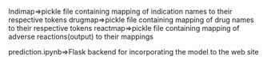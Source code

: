 
Indimap=>pickle file containing mapping of indication names to their respective tokens
drugmap=>pickle file containing mapping of drug names to their respective tokens
reactmap=>pickle file containing mapping of adverse reactions(output) to their mappings

prediction.ipynb=>Flask backend for incorporating the model to the web site

